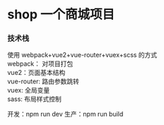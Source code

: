 # shop  一个商城项目
### 技术栈
使用 webpack+vue2+vue-router+vuex+scss 的方式<br/>
webpack： 对项目打包<br/>
vue2：页面基本结构<br/>
vue-router: 路由参数跳转<br/>
vuex: 全局变量<br/>
sass: 布局样式控制<br/>



开发：npm run dev
生产：npm run build




